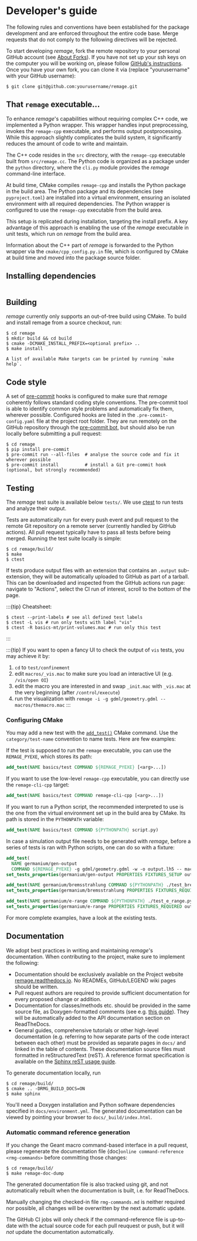 # Developer's guide

The following rules and conventions have been established for the package
development and are enforced throughout the entire code base. Merge requests
that do not comply to the following directives will be rejected.

To start developing _remage_, fork the remote repository to your personal GitHub
account (see
[About Forks](https://docs.github.com/en/pull-requests/collaborating-with-pull-requests/working-with-forks/about-forks)).
If you have not set up your ssh keys on the computer you will be working on,
please follow
[GitHub's instructions](https://docs.github.com/en/authentication/connecting-to-github-with-ssh/generating-a-new-ssh-key-and-adding-it-to-the-ssh-agent).
Once you have your own fork, you can clone it via (replace "yourusername" with
your GitHub username):

```console
$ git clone git@github.com:yourusername/remage.git
```

## That `remage` executable...

To enhance _remage_'s capabilities without requiring complex C++ code, we
implemented a Python wrapper. This wrapper handles input preprocessing, invokes
the `remage-cpp` executable, and performs output postprocessing. While this
approach slightly complicates the build system, it significantly reduces the
amount of code to write and maintain.

The C++ code resides in the `src` directory, with the `remage-cpp` executable
built from `src/remage.cc`. The Python code is organized as a package under the
`python` directory, where the `cli.py` module provides the _remage_ command-line
interface.

At build time, CMake compiles `remage-cpp` and installs the Python package in
the build area. The Python package and its dependencies (see `pyproject.toml`)
are installed into a virtual environment, ensuring an isolated environment with
all required dependencies. The Python wrapper is configured to use the
`remage-cpp` executable from the build area.

This setup is replicated during installation, targeting the install prefix. A
key advantage of this approach is enabling the use of the _remage_ executable in
unit tests, which run on _remage_ from the build area.

Information about the C++ part of _remage_ is forwarded to the Python wrapper
via the `cmake/cpp_config.py.in` file, which is configured by CMake at build
time and moved into the package source folder.

## Installing dependencies

```{include} _dependencies.md

```

## Building

_remage_ currently only supports an out-of-tree build using CMake. To build and
install remage from a source checkout, run:

```console
$ cd remage
$ mkdir build && cd build
$ cmake -DCMAKE_INSTALL_PREFIX=<optional prefix> ..
$ make install
```

```{tip}
A list of available Make targets can be printed by running `make help`.
```

## Code style

A set of [pre-commit](https://pre-commit.com) hooks is configured to make sure
that _remage_ coherently follows standard coding style conventions. The
pre-commit tool is able to identify common style problems and automatically fix
them, wherever possible. Configured hooks are listed in the
`.pre-commit-config.yaml` file at the project root folder. They are run remotely
on the GitHub repository through the [pre-commit bot](https://pre-commit.ci),
but should also be run locally before submitting a pull request:

```console
$ cd remage
$ pip install pre-commit
$ pre-commit run --all-files  # analyse the source code and fix it wherever possible
$ pre-commit install          # install a Git pre-commit hook (optional, but strongly recommended)
```

## Testing

The _remage_ test suite is available below `tests/`. We use
[ctest](https://cmake.org/cmake/help/book/mastering-cmake/chapter/Testing%20With%20CMake%20and%20CTest.html)
to run tests and analyze their output.

Tests are automatically run for every push event and pull request to the remote
Git repository on a remote server (currently handled by GitHub actions). All
pull request typically have to pass all tests before being merged. Running the
test suite locally is simple:

```console
$ cd remage/build/
$ make
$ ctest
```

If tests produce output files with an extension that contains an `.output`
sub-extension, they will be automatically uploaded to GitHub as part of a
tarball. This can be downloaded and inspected from the GitHub actions run page:
navigate to "Actions", select the CI run of interest, scroll to the bottom of
the page.

:::{tip} Cheatsheet:

```console
$ ctest --print-labels # see all defined test labels
$ ctest -L vis # run only tests with label "vis"
$ ctest -R basics-mt/print-volumes.mac # run only this test
```

:::

:::{tip} If you want to open a fancy UI to check the output of `vis` tests, you
may achieve it by:

1. `cd` to `test/confinement`
1. edit `macros/_vis.mac` to make sure you load an interactive UI (e.g.
   `/vis/open OI`)
1. edit the macro you are interested in and swap `_init.mac` with `_vis.mac` at
   the very beginning (after `/control/execute`)
1. run the visualization with
   `remage -i -g gdml/geometry.gdml -- macros/themacro.mac` :::

### Configuring CMake

You may add a new test with the
[`add_test()`](https://cmake.org/cmake/help/latest/command/add_test.html) CMake
command. Use the `category/test-name` convention to name tests. Here are few
examples:

If the test is supposed to run the `remage` executable, you can use the
`REMAGE_PYEXE`, which stores its path:

```cmake
add_test(NAME basics/test COMMAND ${REMAGE_PYEXE} [<arg>...])
```

If you want to use the low-level `remage-cpp` executable, you can directly use
the `remage-cli-cpp` target:

```cmake
add_test(NAME basics/test COMMAND remage-cli-cpp [<arg>...])
```

If you want to run a Python script, the recommended interpreted to use is the
one from the virtual environment set up in the build area by CMake. Its path is
stored in the `PYTHONPATH` variable:

```cmake
add_test(NAME basics/test COMMAND ${PYTHONPATH} script.py)
```

In case a simulation output file needs to be generated with _remage_, before a
series of tests is ran with Python scripts, one can do so with a fixture:

```cmake
add_test(
  NAME germanium/gen-output
  COMMAND ${REMAGE_PYEXE} -g gdml/geometry.gdml -w -o output.lh5 -- macros/run.mac)
set_tests_properties(germanium/gen-output PROPERTIES FIXTURES_SETUP output-fixture)

add_test(NAME germanium/bremsstrahlung COMMAND ${PYTHONPATH} ./test_brem.py)
set_tests_properties(germanium/bremsstrahlung PROPERTIES FIXTURES_REQUIRED output-fixture)

add_test(NAME germanium/e-range COMMAND ${PYTHONPATH} ./test_e_range.py)
set_tests_properties(germanium/e-range PROPERTIES FIXTURES_REQUIRED output-fixture)
```

For more complete examples, have a look at the existing tests.

## Documentation

We adopt best practices in writing and maintaining _remage_'s documentation.
When contributing to the project, make sure to implement the following:

- Documentation should be exclusively available on the Project website
  [remage.readthedocs.io](https://remage.readthedocs.io). No READMEs,
  GitHub/LEGEND wiki pages should be written.
- Pull request authors are required to provide sufficient documentation for
  every proposed change or addition.
- Documentation for classes/methods etc. should be provided in the same source
  file, as Doxygen-formatted comments (see e.g.
  [this guide](https://www.doxygen.nl/manual/docblocks.html)). They will be
  automatically added to the API documentation section on ReadTheDocs.
- General guides, comprehensive tutorials or other high-level documentation
  (e.g. referring to how separate parts of the code interact between each other)
  must be provided as separate pages in `docs/` and linked in the table of
  contents. These documentation source files must formatted in reStructuredText
  (reST). A reference format specification is available on the
  [Sphinx reST usage guide](https://www.sphinx-doc.org/en/master/usage/restructuredtext/index.html).

To generate documentation locally, run

```console
$ cd remage/build/
$ cmake .. -DRMG_BUILD_DOCS=ON
$ make sphinx
```

You'll need a Doxygen installation and Python software dependencies specified in
`docs/environment.yml`. The generated documentation can be viewed by pointing
your browser to `docs/_build/index.html`.

### Automatic command reference generation

If you change the Geant macro command-based interface in a pull request, please
regenerate the documentation file {doc}`online command-reference <rmg-commands>`
before committing those changes:

```console
$ cd remage/build/
$ make remage-doc-dump
```

The generated documentation file is also tracked using git, and not
automatically rebuilt when the documentation is built, i.e. for ReadTheDocs.

Manually changing the checked-in file `rmg-commands.md` is neither required nor
possible, all changes will be overwritten by the next automatic update.

The GitHub CI jobs will only check if the command-reference file is up-to-date
with the actual source code for each pull reuquest or push, but it will _not_
update the documentation automatically.
